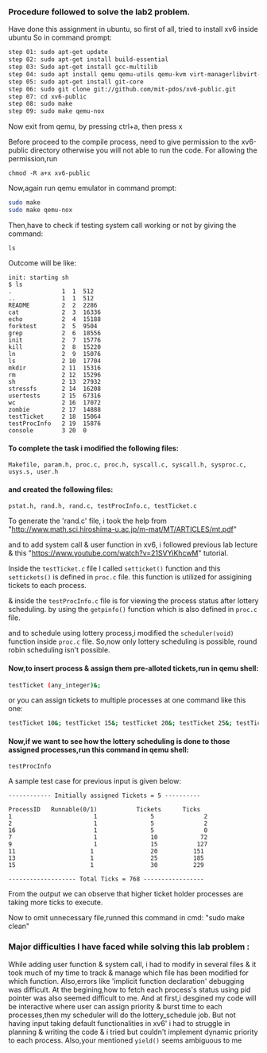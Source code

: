 ### Procedure followed to solve the lab2 problem.

Have done this assignment in ubuntu, so first of all, tried to install xv6 inside ubuntu
So in command prompt:
```bash
step 01: sudo apt-get update
step 02: sudo apt-get install build-essential
step 03: Sudo apt-get install gcc-multilib
step 04: sudo apt install qemu qemu-utils qemu-kvm virt-managerlibvirt-daemon-system libvirt clients bridge-utils
step 05: sudo apt-get install git-core
step 06: sudo git clone git://github.com/mit-pdos/xv6-public.git
step 07: cd xv6-public
step 08: sudo make
step 09: sudo make qemu-nox
```

Now exit from qemu, by pressing ctrl+a, then press x


Before proceed to the compile process, need to give permission to the xv6-public directory otherwise you will not able to run the code. For allowing the permission,run 

`chmod -R a+x xv6-public`

Now,again run qemu emulator in command prompt:
```bash
sudo make
sudo make qemu-nox
```
Then,have to check if testing system call working or not by giving the command:

`ls`

Outcome will be like:
```
init: starting sh
$ ls
.              1  1  512
..             1  1  512
README         2  2  2286
cat            2  3  16336
echo           2  4  15188
forktest       2  5  9504
grep           2  6  18556
init           2  7  15776
kill           2  8  15220
ln             2  9  15076
ls             2 10  17704
mkdir          2 11  15316
rm             2 12  15296
sh             2 13  27932
stressfs       2 14  16208
usertests      2 15  67316
wc             2 16  17072
zombie         2 17  14888
testTicket     2 18  15064
testProcInfo   2 19  15876
console        3 20  0
```

#### To complete the task i modified the following files:
`Makefile, param.h, proc.c, proc.h, syscall.c, syscall.h, sysproc.c, usys.s, user.h`
#### and created the following files:
`pstat.h, rand.h, rand.c, testProcInfo.c, testTicket.c`

To generate the 'rand.c' file, i took the help from "http://www.math.sci.hiroshima-u.ac.jp/m-mat/MT/ARTICLES/mt.pdf"

and to add system call & user function in xv6, i followed previous lab lecture & this "https://www.youtube.com/watch?v=21SVYiKhcwM" tutorial.
 
Inside the `testTicket.c` file I called `setticket()` function and this `settickets()` is defined in `proc.c` file. this function is utilized for assigining tickets to each process.

& inside the `testProcInfo.c` file is for viewing the process status after lottery scheduling. by using the `getpinfo()` function which is also defined in `proc.c` file.

and to schedule using lottery process,i modified the `scheduler(void)` function inside `proc.c` file. So,now only lottery scheduling is possible, round robin scheduling isn't possible.

#### Now,to insert process & assign them pre-alloted tickets,run in qemu shell:
```bash
testTicket (any_integer)&;
```
or you can assign tickets to multiple processes at one command like this one:
```bash
testTicket 10&; testTicket 15&; testTicket 20&; testTicket 25&; testTicket 30&;
```

#### Now,if we want to see how the lottery scheduling is done to those assigned processes,run this command in qemu shell:
`testProcInfo`

A sample test case for previous input is given below:
```
------------ Initially assigned Tickets = 5 ----------

ProcessID	Runnable(0/1)	     	Tickets	     Ticks
1		                1		        5		       2
2		                1		        5		       2
16		                1		        5		       0
7		                1		        10		      72
9		                1		        15		     127
11		               1		        20		    151
13		               1		        25		    185
15		               1		        30		    229

------------------- Total Ticks = 768 -----------------
```
From the output we can observe that higher ticket holder processes are taking more ticks to execute.


Now to omit unnecessary file,runned this command in cmd:
"sudo make clean"

### Major difficulties I have faced while solving this lab problem : 

While adding user function & system call, i had to modify in several files & it took much of my time to track & manage which file has been modified for which function. Also,errors like 'implicit function declaration' debugging was difficult. At the begining,how to fetch each process's status using pid pointer was also seemed difficult to me. And at first,i desgined my code will be interactive where user can assign priority & burst time to each processes,then my scheduler will do the lottery_schedule job. But not having input taking default functionalities in xv6' i had to struggle in planning & writing the code & i tried but couldn't implement dynamic priority to each process. Also,your mentioned `yield()` seems ambiguous to me




